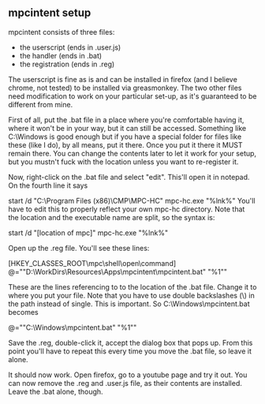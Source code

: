 mpcintent setup
---------------

mpcintent consists of three files:
* the userscript (ends in .user.js)
* the handler (ends in .bat)
* the registration (ends in .reg)


The userscript is fine as is and can be installed in firefox (and I believe chrome, not tested) to be installed via greasmonkey. The two other files need modification to work on your particular set-up, as it's guaranteed to be different from mine.


First of all, put the .bat file in a place where you're comfortable having it, where it won't be in your way, but it can still be accessed. Something like C:\Windows is good enough but if you have a special folder for files like these (like I do), by all means, put it there. Once you put it there it MUST remain there. You can change the contents later to let it work for your setup, but you mustn't fuck with the location unless you want to re-register it.

Now, right-click on the .bat file and select "edit". This'll open it in notepad. On the fourth line it says

  start /d "C:\Program Files (x86)\CMP\MPC-HC\" mpc-hc.exe "%lnk%"
You'll have to edit this to properly reflect your own mpc-hc directory. Note that the location and the executable name are split, so the syntax is:

  start /d "[location of mpc]" mpc-hc.exe "%lnk%"


Open up the .reg file. You'll see these lines:

  [HKEY_CLASSES_ROOT\mpc\shell\open\command]
  @="\"D:\\WorkDirs\\Resources\\Apps\\mpcintent\\mpcintent.bat\" \"%1\""

These are the lines referencing to to the location of the .bat file. Change it to where you put your file. Note that you have to use double backslashes (\\) in the path instead of single. This is important. So C:\Windows\mpcintent.bat becomes

  @="\"C:\\Windows\\mpcintent.bat\" \"%1""

Save the .reg, double-click it, accept the dialog box that pops up. From this point you'll have to repeat this every time you move the .bat file, so leave it alone.

It should now work. Open firefox, go to a youtube page and try it out. You can now remove the .reg and .user.js file, as their contents are installed. Leave the .bat alone, though.
